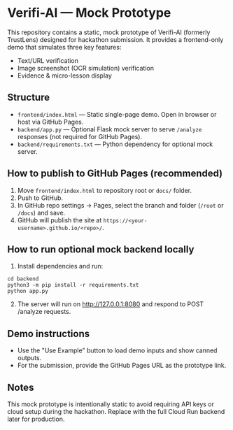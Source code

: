 # Verifi-AI — Mock Prototype

This repository contains a static, mock prototype of Verifi-AI (formerly TrustLens) designed for hackathon submission.
It provides a frontend-only demo that simulates three key features:
- Text/URL verification
- Image screenshot (OCR simulation) verification
- Evidence & micro-lesson display

## Structure
- `frontend/index.html` — Static single-page demo. Open in browser or host via GitHub Pages.
- `backend/app.py` — Optional Flask mock server to serve `/analyze` responses (not required for GitHub Pages).
- `backend/requirements.txt` — Python dependency for optional mock server.

## How to publish to GitHub Pages (recommended)
1. Move `frontend/index.html` to repository root or `docs/` folder.
2. Push to GitHub.
3. In GitHub repo settings → Pages, select the branch and folder (`/root` or `/docs`) and save.
4. GitHub will publish the site at `https://<your-username>.github.io/<repo>/`.

## How to run optional mock backend locally
1. Install dependencies and run:
```
cd backend
python3 -m pip install -r requirements.txt
python app.py
```
2. The server will run on http://127.0.0.1:8080 and respond to POST /analyze requests.

## Demo instructions
- Use the "Use Example" button to load demo inputs and show canned outputs.
- For the submission, provide the GitHub Pages URL as the prototype link.

## Notes
This mock prototype is intentionally static to avoid requiring API keys or cloud setup during the hackathon. Replace with the full Cloud Run backend later for production.

